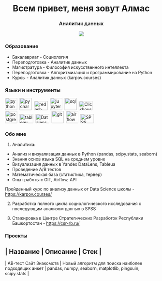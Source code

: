 <div id="header" align="center">
    <h1> Всем привет, меня зовут Алмас</h1>
    <h3> Аналитик данных </h3>
</div>

<div id="socials" align="center">
    <a href="https://t.me/kirgiz_kaysak">
        <img src="https://img.shields.io/badge/Telegram-2CA5E0?style=for-the-badge&logo=telegram&logoColor=white"/>
    </a>
</div>

### Образование
* Бакалавриат - Социология
* Переподготовка - Аналитик данных
* Магистратура - Философия искусственного интеллекта
* Переподготовка - Алгоритмизация и программирование на Python
* Курсы - Аналитик данных (karpov.courses)

### Языки и инструменты

<img src="https://cdn.jsdelivr.net/gh/devicons/devicon@latest/icons/python/python-plain-wordmark.svg" 
title="python" width="40" height="40" />&nbsp;
<img src="https://cdn.jsdelivr.net/gh/devicons/devicon@latest/icons/pycharm/pycharm-original.svg"
title="pycharm" width="40" height="40" />&nbsp;
<img src="https://img.shields.io/badge/redash-yellow"
title="redash" width="45" height="30" />&nbsp; 
<img src="https://cdn.jsdelivr.net/gh/devicons/devicon@latest/icons/jupyter/jupyter-original-wordmark.svg"
title="jupyter" width="40" height="40" />&nbsp;
<img src="https://cdn.jsdelivr.net/gh/devicons/devicon@latest/icons/azuresqldatabase/azuresqldatabase-original.svg"
title="sql" width="40" height="40" />&nbsp;
<img src="https://img.shields.io/badge/ClickHouse-yellow"
title="Clickhouse" width="45" height="30" />&nbsp;   
<img src="https://cdn.jsdelivr.net/gh/devicons/devicon@latest/icons/postgresql/postgresql-plain-wordmark.svg" 
title="postgresql" width="40" height="40" />&nbsp;
<img src="https://img.shields.io/badge/tableau-blue"
title="tableau" width="45" height="30" />&nbsp; 
<img src="https://img.shields.io/badge/DataLens-blue"
title="Datalens" width="45" height="30" />&nbsp; 
<img src="https://cdn.jsdelivr.net/gh/devicons/devicon@latest/icons/git/git-original-wordmark.svg"
title="git" width="40" height="40" />&nbsp;
<img src="https://cdn.jsdelivr.net/gh/devicons/devicon@latest/icons/apacheairflow/apacheairflow-original-wordmark.svg"
title="airflow" width="40" height="40" />&nbsp;
<img src="https://img.shields.io/badge/SPSS-blue"
title="SPSS" width="45" height="30" />&nbsp;   

### Обо мне
1. Аналитика: 
- Анализ и визуализация данных в Python (pandas, scipy.stats, seaborn)
- Знания основ языка SQL на среднем уровне 
- Визуализация данных в Yandex DataLens, Tableua
- Проведение A/B тестов
- Математическая база (статистика, тервер)
- Опыт работы с GIT, Airflow, API

Пройденный курс по анализу данных от Data Science школы - https://karpov.courses/

2. Разработка полного цикла социологического исследования с последующим анализом данных в SPSS

3. Стажировка в Центре Стратегических Разработок Республики Башкортостан -
https://csr-rb.ru/



### Проекты


|        Название        |                    Описание                         |                          Стек                             |
-------------------------------------------------------------------------------------------------------------------------------------------
| AB-тест Сайт Знакомств | Новый алгоритм для поиска наиболее подходящих анкет | pandas, numpy, seaborn, matplotlib, pingouin, scipy.stats |
             
        

          

          
          
          
